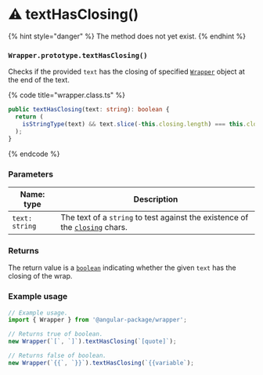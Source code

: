 # ⚠  textHasClosing()

{% hint style="danger" %}
The method does not yet exist.
{% endhint %}

### `Wrapper.prototype.textHasClosing()`

Checks if the provided `text` has the closing of specified [`Wrapper`](../wrapper.md) object at the end of the text.

{% code title="wrapper.class.ts" %}
```typescript
public textHasClosing(text: string): boolean {
  return (
    isStringType(text) && text.slice(-this.closing.length) === this.closing
  );
}
```
{% endcode %}

### Parameters

| Name: type     | Description                                                                                                                           |
| -------------- | ------------------------------------------------------------------------------------------------------------------------------------- |
| `text: string` | The text of a `string` to test against the existence of the [`closing`](../../wrap/instance/accessors/#wrap.prototype.closing) chars. |

### Returns

The return value is a [`boolean`](https://developer.mozilla.org/en-US/docs/Web/JavaScript/Reference/Global\_Objects/Boolean) indicating whether the given `text` has the closing of the wrap.

### Example usage

```typescript
// Example usage.
import { Wrapper } from '@angular-package/wrapper';

// Returns true of boolean.
new Wrapper(`[`, `]`).textHasClosing(`[quote]`);

// Returns false of boolean.
new Wrapper(`{{`, `}}`).textHasClosing(`{{variable`);
```
